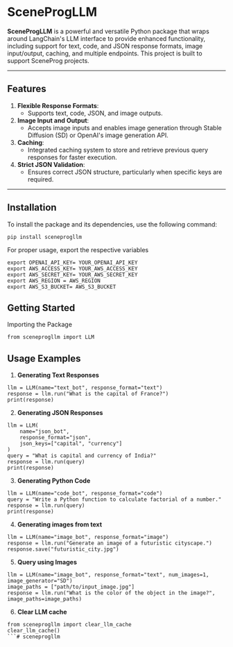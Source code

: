 # **SceneProgLLM**

**SceneProgLLM** is a powerful and versatile Python package that wraps around LangChain's LLM interface to provide enhanced functionality, including support for text, code, and JSON response formats, image input/output, caching, and multiple endpoints. This project is built to support SceneProg projects. 

---

## **Features**
1. **Flexible Response Formats**: 
   - Supports text, code, JSON, and image outputs.
2. **Image Input and Output**: 
   - Accepts image inputs and enables image generation through Stable Diffusion (SD) or OpenAI's image generation API.
3. **Caching**: 
   - Integrated caching system to store and retrieve previous query responses for faster execution.
4. **Strict JSON Validation**: 
   - Ensures correct JSON structure, particularly when specific keys are required.
---

## **Installation**
To install the package and its dependencies, use the following command:
```
pip install sceneprogllm
```

For proper usage, export the respective variables
```
export OPENAI_API_KEY= YOUR_OPENAI_API_KEY
export AWS_ACCESS_KEY= YOUR_AWS_ACCESS_KEY
export AWS_SECRET_KEY= YOUR_AWS_SECRET_KEY
export AWS_REGION = AWS_REGION
export AWS_S3_BUCKET= AWS_S3_BUCKET
```

## **Getting Started**
Importing the Package
```
from sceneprogllm import LLM
```

## **Usage Examples**
1. **Generating Text Responses**
```
llm = LLM(name="text_bot", response_format="text")
response = llm.run("What is the capital of France?")
print(response)
```
2. **Generating JSON Responses**
```
llm = LLM(
    name="json_bot",
    response_format="json",
    json_keys=["capital", "currency"]
)
query = "What is capital and currency of India?"
response = llm.run(query)
print(response)
```
3. **Generating Python Code**
```
llm = LLM(name="code_bot", response_format="code")
query = "Write a Python function to calculate factorial of a number."
response = llm.run(query)
print(response)
```
4. **Generating images from text**
```
llm = LLM(name="image_bot", response_format="image")
response = llm.run("Generate an image of a futuristic cityscape.")
response.save("futuristic_city.jpg")
```
5. **Query using Images**
```
llm = LLM(name="image_bot", response_format="text", num_images=1, image_generator="SD")
image_paths = ["path/to/input_image.jpg"]
response = llm.run("What is the color of the object in the image?", image_paths=image_paths)
```
6. **Clear LLM cache**
```
from sceneprogllm import clear_llm_cache
clear_llm_cache()
```# sceneprogllm
